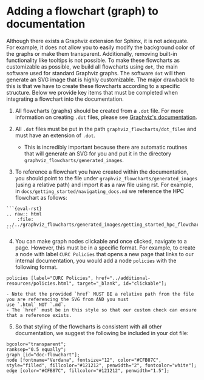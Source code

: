 # Adding a flowchart (graph) to documentation 

Although there exists a Graphviz extension for Sphinx, it is not adequate. For example, it does not allow 
you to easily modify the background color of the graphs or make them transparent. Additionally, removing 
built-in functionality like tooltips is not possible. To make these flowcharts as customizable as possible, 
we build all flowcharts using `dot`, the main software used for standard Graphviz graphs. The software `dot`
will then generate an SVG image that is highly customizable. The major drawback to this is that we have to 
create these flowcharts according to a specific structure. Below we provide key items that must be completed 
when integrating a flowchart into the documentation. 

1. All flowcharts (graphs) should be created from a `.dot` file. For more information on creating `.dot` files, 
please see [Graphviz's documentation](https://graphviz.org/doc/info/lang.html). 

2. All `.dot` files must be put in the path `graphviz_flowcharts/dot_files` and must have an extension of `.dot`.
    - This is incredibly important because there are automatic routines that will generate an SVG for you and put it 
    in the directory `graphviz_flowcharts/generated_images`.

3. To reference a flowchart you have created within the documentation, you should point to the file under 
`graphviz_flowcharts/generated_images` (using a relative path) and import it as a raw file using rst. For example, 
in `docs/getting_started/navigating_docs.md` we reference the HPC flowchart as follows: 
````
```{eval-rst}
.. raw:: html
    :file: ../../graphviz_flowcharts/generated_images/getting_started_hpc_flowchart.svg
```
````

4. You can make graph nodes clickable and once clicked, navigate to a page. However, this must be in a specific format. 
For example, to create a node with label `CURC Policies` that opens a new page that links to our internal documentation, you 
would add a node `policies` with the following format. 
```
policies [label="CURC Policies", href="../additional-resources/policies.html", target="_blank", id="clickable"];
```
    - Note that the provided `href` MUST BE a relative path from the file you are referencing the SVG from AND you must 
    use `.html` NOT `.md`.
    - The `href` must be in this style so that our custom check can ensure that a reference exists. 

5. So that styling of the flowcharts is consistent with all other documentation, we suggest the following be included in 
your dot file:
```
bgcolor="transparent";
ranksep="0.5 equally";
graph [id="doc-flowchart"];
node [fontname="Verdana", fontsize="12", color="#CFB87C", style="filled", fillcolor="#121212", penwidth="2", fontcolor="white"];
edge [color="#CFB87C", fillcolor="#121212", penwidth="1.5"];
```